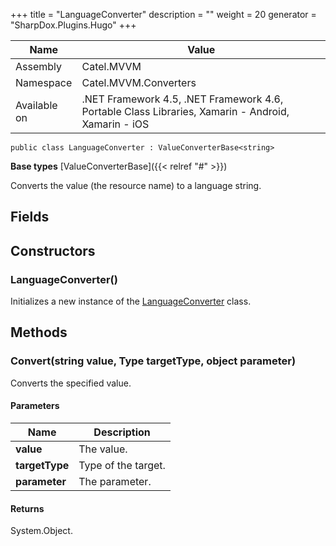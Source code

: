 

+++
title = "LanguageConverter" 
description = ""
weight = 20
generator = "SharpDox.Plugins.Hugo"
+++

Name|Value
---|---
Assembly|Catel.MVVM
Namespace|Catel.MVVM.Converters
Available on|.NET Framework 4.5, .NET Framework 4.6, Portable Class Libraries, Xamarin - Android, Xamarin - iOS

```
public class LanguageConverter : ValueConverterBase<string>
```

**Base types**
[ValueConverterBase]({{< relref "#" >}})

Converts the value (the resource name) to a language string.

## Fields

## Constructors

### LanguageConverter()

Initializes a new instance of the [LanguageConverter](#) class.

## Methods

### Convert(string value, Type targetType, object parameter)

Converts the specified value.

#### Parameters

Name|Description
---|---
**value**|The value.
**targetType**|Type of the target.
**parameter**|The parameter.

#### Returns

System.Object.

